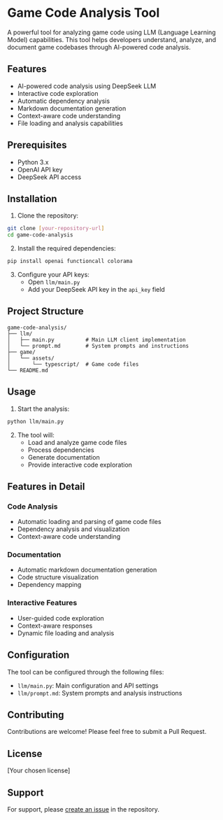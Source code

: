 # Game Code Analysis Tool

A powerful tool for analyzing game code using LLM (Language Learning Model) capabilities. This tool helps developers understand, analyze, and document game codebases through AI-powered code analysis.

## Features

- AI-powered code analysis using DeepSeek LLM
- Interactive code exploration
- Automatic dependency analysis
- Markdown documentation generation
- Context-aware code understanding
- File loading and analysis capabilities

## Prerequisites

- Python 3.x
- OpenAI API key
- DeepSeek API access

## Installation

1. Clone the repository:
```bash
git clone [your-repository-url]
cd game-code-analysis
```

2. Install the required dependencies:
```bash
pip install openai functioncall colorama
```

3. Configure your API keys:
   - Open `llm/main.py`
   - Add your DeepSeek API key in the `api_key` field

## Project Structure

```
game-code-analysis/
├── llm/
│   ├── main.py          # Main LLM client implementation
│   └── prompt.md        # System prompts and instructions
├── game/
│   └── assets/
│       └── typescript/  # Game code files
└── README.md
```

## Usage

1. Start the analysis:
```bash
python llm/main.py
```

2. The tool will:
   - Load and analyze game code files
   - Process dependencies
   - Generate documentation
   - Provide interactive code exploration

## Features in Detail

### Code Analysis
- Automatic loading and parsing of game code files
- Dependency analysis and visualization
- Context-aware code understanding

### Documentation
- Automatic markdown documentation generation
- Code structure visualization
- Dependency mapping

### Interactive Features
- User-guided code exploration
- Context-aware responses
- Dynamic file loading and analysis

## Configuration

The tool can be configured through the following files:
- `llm/main.py`: Main configuration and API settings
- `llm/prompt.md`: System prompts and analysis instructions

## Contributing

Contributions are welcome! Please feel free to submit a Pull Request.

## License

[Your chosen license]

## Support

For support, please [create an issue](your-issue-tracker-url) in the repository. 